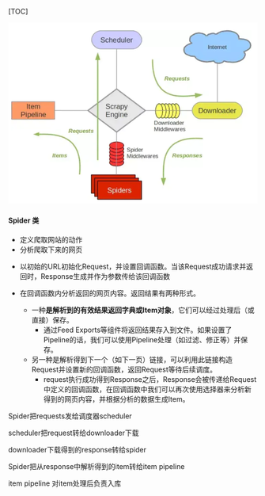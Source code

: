 [TOC]

![image-20200512144755906](scrapy_1.assets/image-20200512144755906.png)



#### Spider 类

- 定义爬取网站的动作
- 分析爬取下来的网页



* 以初始的URL初始化Request，并设置回调函数。当该Request成功请求并返回时，Response生成并作为参数传给该回调函数

* 在回调函数内分析返回的网页内容。返回结果有两种形式。

  * 一种**是解析到的有效结果返回字典或Item对象**，它们可以经过处理后（或直接）保存。
    * 通过Feed Exports等组件将返回结果存入到文件。如果设置了Pipeline的话，我们可以使用Pipeline处理（如过滤、修正等）并保存。
  * 另一种是解析得到下一个（如下一页）链接，可以利用此链接构造Request并设置新的回调函数，返回Request等待后续调度。
    * request执行成功得到Response之后，Response会被传递给Request中定义的回调函数，在回调函数中我们可以再次使用选择器来分析新得到的网页内容，并根据分析的数据生成Item。

  

Spider把requests发给调度器scheduler

scheduler把request转给downloader下载

downloader下载得到的response转给spider

Spider把从response中解析得到的item转给item pipeline

item pipeline 对item处理后负责入库